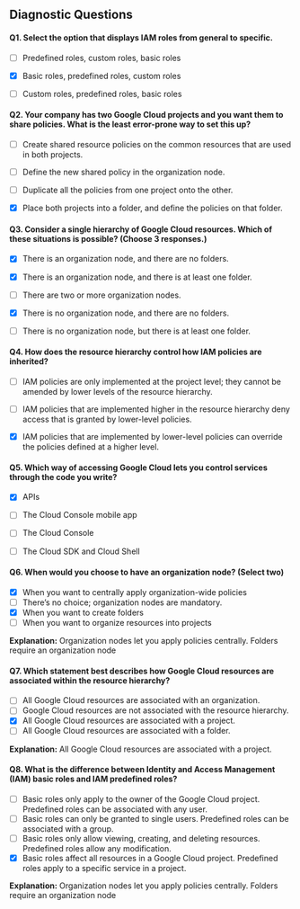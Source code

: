 ## Diagnostic Questions

#### Q1. Select the option that displays IAM roles from general to specific.

- [ ] Predefined roles, custom roles, basic roles
- [x] Basic roles, predefined roles, custom roles
- [ ] Custom roles, predefined roles, basic roles


#### Q2. Your company has two Google Cloud projects and you want them to share policies. What is the least error-prone way to set this up?

- [ ] Create shared resource policies on the common resources that are used in both projects.
- [ ] Define the new shared policy in the organization node.
- [ ] Duplicate all the policies from one project onto the other.
- [x] Place both projects into a folder, and define the policies on that folder.



#### Q3. Consider a single hierarchy of Google Cloud resources. Which of these situations is possible? (Choose 3 responses.)

- [x] There is an organization node, and there are no folders.
- [x] There is an organization node, and there is at least one folder.
- [ ] There are two or more organization nodes.
- [x] There is no organization node, and there are no folders.
- [ ] There is no organization node, but there is at least one folder.


#### Q4. How does the resource hierarchy control how IAM policies are inherited?

- [ ] IAM policies are only implemented at the project level; they cannot be amended by lower levels of the resource hierarchy.
- [ ] IAM policies that are implemented higher in the resource hierarchy deny access that is granted by lower-level policies.
- [x] IAM policies that are implemented by lower-level policies can override the policies defined at a higher level.


#### Q5. Which way of accessing Google Cloud lets you control services through the code you write?

- [x] APIs
- [ ] The Cloud Console mobile app
- [ ] The Cloud Console
- [ ] The Cloud SDK and Cloud Shell



#### Q6. When would you choose to have an organization node? (Select two)

- [x] When you want to centrally apply organization-wide policies
- [ ] There’s no choice; organization nodes are mandatory.
- [x] When you want to create folders
- [ ] When you want to organize resources into projects

**Explanation:**  Organization nodes let you apply policies centrally. Folders require an organization node

#### Q7. Which statement best describes how Google Cloud resources are associated within the resource hierarchy?

- [ ] All Google Cloud resources are associated with an organization.
- [ ] Google Cloud resources are not associated with the resource hierarchy.
- [x] All Google Cloud resources are associated with a project.
- [ ] All Google Cloud resources are associated with a folder.

**Explanation:**  All Google Cloud resources are associated with a project.


#### Q8. What is the difference between Identity and Access Management (IAM) basic roles and IAM predefined roles?

- [ ] Basic roles only apply to the owner of the Google Cloud project. Predefined roles can be associated with any user.
- [ ] Basic roles can only be granted to single users. Predefined roles can be associated with a group.
- [ ] Basic roles only allow viewing, creating, and deleting resources. Predefined roles allow any modification.
- [x] Basic roles affect all resources in a Google Cloud project. Predefined roles apply to a specific service in a project.

**Explanation:**  Organization nodes let you apply policies centrally. Folders require an organization node
